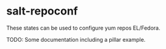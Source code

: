 # salt-repoconf
These states can be used to configure yum repos EL/Fedora.

TODO: Some documentation including a pillar example.

